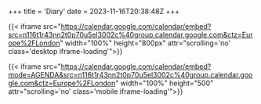 +++
title = 'Diary'
date = 2023-11-16T20:38:48Z
+++
<!-- markdownlint-disable-next-line -->
{{< iframe src="https://calendar.google.com/calendar/embed?src=n116t1r43nn2t0p70u5el3002c%40group.calendar.google.com&ctz=Europe%2FLondon"
width="100%" height="800px" attr="scrolling='no' class='desktop iframe-loading'">}}
<!-- markdownlint-disable-next-line -->
{{< iframe src="https://calendar.google.com/calendar/embed?mode=AGENDA&src=n116t1r43nn2t0p70u5el3002c%40group.calendar.google.com&ctz=Europe%2FLondon"
width="100%" height="500" attr="scrolling='no' class='mobile iframe-loading'">}}
